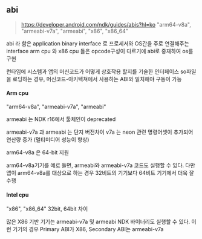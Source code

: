 


## abi

> https://developer.android.com/ndk/guides/abis?hl=ko
"arm64-v8a", "armeabi-v7a", "armeabi", "x86", "x86_64"

abi 라 함은 application binary interface 로 프로세서와 OS간을 주로 연결해주는 interface
arm cpu 와 x86 cpu 들은 opcode구성이 다르기에 abi로 중재하여 os를 구현

런타임에 시스템과 앱의 머신코드가 어떻게 상호작용 할지를 기술한 인터페이스 
so파일을 로딩하는 경우, 머신코드-아키텍쳐에서 사용하는 ABI와 일치해야 구동이 가능

#### Arm cpu

"arm64-v8a", "armeabi-v7a", "armeabi"

armeabi 는 NDK r16에서 툴체인이 deprecated 

armeabi-v7a 과 armeabi 는 단지 버전차이
v7a 는 neon 관련 명령어셋이 추가되어 연산량 증가 (멀티미디어 성능이 향상)

arm64-v8a 은 64-bit 지원

arm64-v8a기기를 예로 들면,  armeabi와 armeabi-v7a 코드도 실행할 수 있다. 다만 앱이 arm64-v8a를 대상으로 하는 경우 32비트의 기기보다 64비트 기기에서 더욱 잘 수행

#### Intel cpu

"x86", "x86_64"
32bit, 64bit 차이

많은 X86 기반 기기는 armeabi-v7a 및 armeabi NDK 바이너리도 실행할 수 있다. 이런 기기의 경우 Primary ABI가 X86, Secondary ABI는 armeabi-v7a


<!--stackedit_data:
eyJoaXN0b3J5IjpbLTE5NzY3MzM4ODUsLTYzMjYzNjczNV19
-->